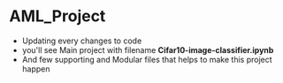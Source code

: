 # AML_Project
<ul>
<li>Updating every changes to code </li>
<li>you'll see Main project with filename <b>Cifar10-image-classifier.ipynb</b> </li>
<li>And few supporting and Modular files that helps to make this project happen</li>
</ul>
